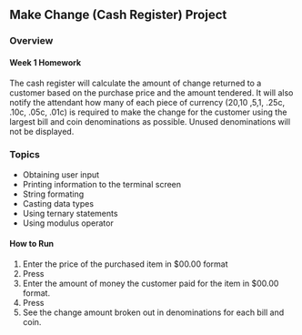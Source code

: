 ## Make Change (Cash Register) Project

### Overview
#### Week 1 Homework
The cash register will calculate the amount of change returned to a customer based on the purchase price and the amount tendered. It will also notify the attendant how many of each piece of currency ($20 ,$10 ,$5 ,$1, .25c, .10c, .05c, .01c) is required to make the change for the customer using the largest bill and coin denominations as possible. Unused denominations will not be displayed.


### Topics
* Obtaining user input
* Printing information to the terminal screen
* String formating
* Casting data types
* Using ternary statements
* Using modulus operator

#### How to Run
1. Enter the price of the purchased item in $00.00 format
2. Press <Enter>
3. Enter the amount of money the customer paid for the item in $00.00 format.
4. Press <Enter>
5. See the change amount broken out in denominations for each bill and coin.
